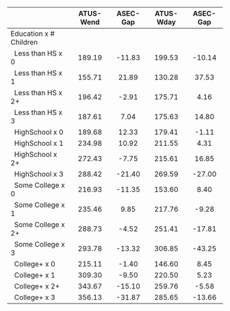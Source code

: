 
|                      |    ATUS-Wend |     ASEC-Gap |    ATUS-Wday |     ASEC-Gap |
| -------------------- | :----------: | :----------: | :----------: | :----------: |
| Education x # Children |              |              |              |              |
| &nbsp;&nbsp;Less than HS x 0 |       189.19 |       -11.83 |       199.53 |       -10.14 |
| &nbsp;&nbsp;Less than HS x 1 |       155.71 |        21.89 |       130.28 |        37.53 |
| &nbsp;&nbsp;Less than HS x 2+ |       196.42 |        -2.91 |       175.71 |         4.16 |
| &nbsp;&nbsp;Less than HS x 3 |       187.61 |         7.04 |       175.63 |        14.80 |
| &nbsp;&nbsp;HighSchool x 0 |       189.68 |        12.33 |       179.41 |        -1.11 |
| &nbsp;&nbsp;HighSchool x 1 |       234.98 |        10.92 |       211.55 |         4.31 |
| &nbsp;&nbsp;HighSchool x 2+ |       272.43 |        -7.75 |       215.61 |        16.85 |
| &nbsp;&nbsp;HighSchool x 3 |       288.42 |       -21.40 |       269.59 |       -27.00 |
| &nbsp;&nbsp;Some College x 0 |       216.93 |       -11.35 |       153.60 |         8.40 |
| &nbsp;&nbsp;Some College x 1 |       235.46 |         9.85 |       217.76 |        -9.28 |
| &nbsp;&nbsp;Some College x 2+ |       288.73 |        -4.52 |       251.41 |       -17.81 |
| &nbsp;&nbsp;Some College x 3 |       293.78 |       -13.32 |       306.85 |       -43.25 |
| &nbsp;&nbsp;College+ x 0 |       215.11 |        -1.40 |       146.60 |         8.45 |
| &nbsp;&nbsp;College+ x 1 |       309.30 |        -9.50 |       220.50 |         5.23 |
| &nbsp;&nbsp;College+ x 2+ |       343.67 |       -15.10 |       259.76 |        -5.58 |
| &nbsp;&nbsp;College+ x 3 |       356.13 |       -31.87 |       285.65 |       -13.66 |

